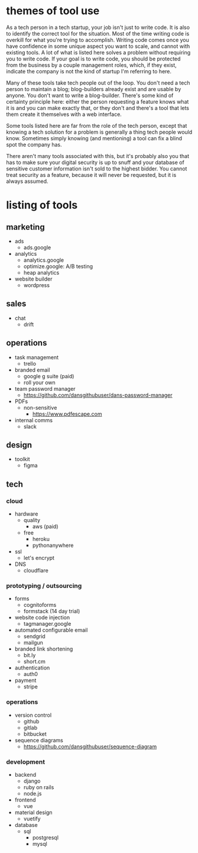 # themes of tool use
As a tech person in a tech startup, your job isn't just to write code. It is also to identify the correct tool for the situation. Most of the time writing code is overkill for what you're trying to accomplish. Writing code comes once you have confidence in some unique aspect you want to scale, and cannot with existing tools. A lot of what is listed here solves a problem without requiring you to write code. If your goal is to write code, you should be protected from the business by a couple management roles, which, if they exist, indicate the company is not the kind of startup I'm referring to here.

Many of these tools take tech people out of the loop. You don't need a tech person to maintain a blog; blog-builders already exist and are usable by anyone. You don't want to write a blog-builder. There's some kind of certainty principle here: either the person requesting a feature knows what it is and you can make exactly that, or they don't and there's a tool that lets them create it themselves with a web interface.

Some tools listed here are far from the role of the tech person, except that knowing a tech solution for a problem is generally a thing tech people would know. Sometimes simply knowing (and mentioning) a tool can fix a blind spot the company has.

There aren't many tools associated with this, but it's probably also you that has to make sure your digital security is up to snuff and your database of sensitive customer information isn't sold to the highest bidder. You cannot treat security as a feature, because it will never be requested, but it is always assumed.

# listing of tools
## marketing
- ads
    - ads.google
- analytics
    - analytics.google
    - optimize.google: A/B testing
    - heap analytics
- website builder
    - wordpress

## sales
- chat
    - drift

## operations
- task management
    - trello
- branded email
    - google g suite (paid)
    - roll your own
- team password manager
    - https://github.com/dansgithubuser/dans-password-manager
- PDFs
    - non-sensitive
        - https://www.pdfescape.com
- internal comms
    - slack

## design
- toolkit
    - figma

## tech
### cloud
- hardware
    - quality
        - aws (paid)
    - free
        - heroku
        - pythonanywhere
- ssl
    - let's encrypt
- DNS
    - cloudflare

### prototyping / outsourcing
- forms
    - cognitoforms
    - formstack (14 day trial)
- website code injection
    - tagmanager.google
- automated configurable email
    - sendgrid
    - mailgun
- branded link shortening
    - bit.ly
    - short.cm
- authentication
    - auth0
- payment
    - stripe

### operations
- version control
    - github
    - gitlab
    - bitbucket
- sequence diagrams
    - https://github.com/dansgithubuser/sequence-diagram

### development
- backend
    - django
    - ruby on rails
    - node.js
- frontend
    - vue
- material design
    - vuetify
- database
    - sql
        - postgresql
        - mysql
